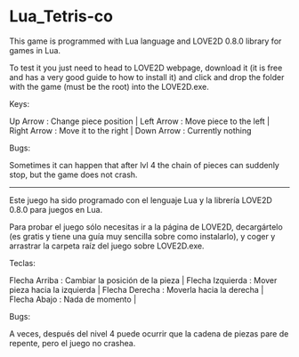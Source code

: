 Lua_Tetris-co
=============

This game is programmed with Lua language and LOVE2D 0.8.0 library for games in Lua.

To test it you just need to head to LOVE2D webpage, download it (it is free and has a very good guide to
how to install it) and click and drop the folder with the game (must be the root) into the LOVE2D.exe.

Keys:

Up Arrow : Change piece position | 
Left Arrow : Move piece to the left | 
Right Arrow : Move it to the right | 
Down Arrow : Currently nothing

Bugs:

Sometimes it can happen that after lvl 4 the chain of pieces can suddenly stop, but the game does not crash.

-----------------------------------------------------

Este juego ha sido programado con el lenguaje Lua y la librería LOVE2D 0.8.0 para juegos en Lua.

Para probar el juego sólo necesitas ir a la página de LOVE2D, decargártelo (es gratis y tiene una guía
muy sencilla sobre como instalarlo), y coger y arrastrar la carpeta raíz del juego sobre LOVE2D.exe.

Teclas:

Flecha Arriba : Cambiar la posición de la pieza | 
Flecha Izquierda : Mover pieza hacia la izquierda | 
Flecha Derecha : Moverla hacia la derecha | 
Flecha Abajo : Nada de momento | 

Bugs:

A veces, después del nivel 4 puede ocurrir que la cadena de piezas pare de repente, pero el juego no crashea.

